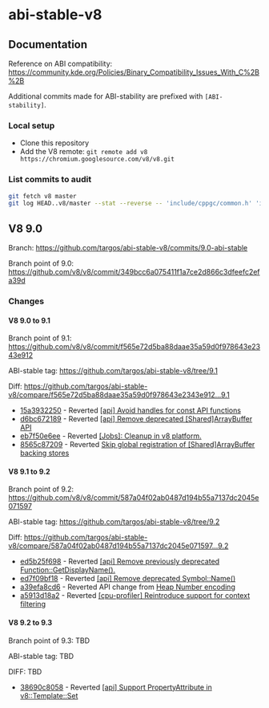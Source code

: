 # abi-stable-v8

## Documentation

Reference on ABI compatibility: https://community.kde.org/Policies/Binary_Compatibility_Issues_With_C%2B%2B

Additional commits made for ABI-stability are prefixed with `[ABI-stability]`.

### Local setup

- Clone this repository
- Add the V8 remote: `git remote add v8 https://chromium.googlesource.com/v8/v8.git`

### List commits to audit

```bash
git fetch v8 master
git log HEAD..v8/master --stat --reverse -- 'include/cppgc/common.h' 'include/v8.h' 'include/v8-internal.h' 'include/v8-platform.h' 'include/v8-profiler.h' 'include/v8-version.h' 'include/v8config.h'
```

## V8 9.0

Branch: https://github.com/targos/abi-stable-v8/commits/9.0-abi-stable

Branch point of 9.0: https://github.com/v8/v8/commit/349bcc6a075411f1a7ce2d866c3dfeefc2efa39d

### Changes

#### V8 9.0 to 9.1

Branch point of 9.1: https://github.com/v8/v8/commit/f565e72d5ba88daae35a59d0f978643e2343e912

ABI-stable tag: https://github.com/targos/abi-stable-v8/tree/9.1

Diff: https://github.com/targos/abi-stable-v8/compare/f565e72d5ba88daae35a59d0f978643e2343e912...9.1

- [15a3932250](https://github.com/targos/abi-stable-v8/commit/15a39322507b9bb8c0f6aabc5814c2d87ede2f62) - Reverted [[api] Avoid handles for const API functions](https://github.com/v8/v8/commit/aee471b2ff5b1a9e622426454885b748d226535b)
- [d6bc672189](https://github.com/targos/abi-stable-v8/commit/d6bc67218954f2e7d691316f9518ae598bdb6483) - Reverted [[api] Remove deprecated [Shared]ArrayBuffer API](https://github.com/v8/v8/commit/578f6be77fc5d8af975005c2baf918e7225abb62)
- [eb7f50e6ee](https://github.com/targos/abi-stable-v8/commit/eb7f50e6eebbfebfa7997f45b480b093bf8d46bc) - Reverted [[Jobs]: Cleanup in v8 platform.](https://github.com/v8/v8/commit/baf2b088dd9f585aa597459f30d71431171666e2)
- [8565c87209](https://github.com/targos/abi-stable-v8/commit/8565c87209ba74a2bf0190f00ddc76b63079a93e) - Reverted [Skip global registration of [Shared]ArrayBuffer backing stores](https://github.com/v8/v8/commit/fcdf35e6d70d51699ece063e25dc705e80673308)

#### V8 9.1 to 9.2

Branch point of 9.2: https://github.com/v8/v8/commit/587a04f02ab0487d194b55a7137dc2045e071597

ABI-stable tag: https://github.com/targos/abi-stable-v8/tree/9.2

Diff: https://github.com/targos/abi-stable-v8/compare/587a04f02ab0487d194b55a7137dc2045e071597...9.2

- [ed5b25f698](https://github.com/targos/abi-stable-v8/commit/ed5b25f6986a32df20fe0fb99ab79e11dd7f82e1) - Reverted [[api] Remove previously deprecated Function::GetDisplayName().](https://github.com/v8/v8/commit/6165fef8cc9dde52973e54c915e6905221b3f8fb)
- [ed7f09bf18](https://github.com/targos/abi-stable-v8/commit/ed7f09bf181d596376cdc84c724547e0e485c5a2) - Reverted [[api] Remove deprecated Symbol::Name()](https://github.com/v8/v8/commit/bbc72ef6c7d6d8e2c4dd074d7713e5c841003163)
- [a39efa8cd6](https://github.com/targos/abi-stable-v8/commit/a39efa8cd6bd5b864e56ad76c5dc89231d5e9f30) - Reverted API change from [Heap Number encoding](https://github.com/v8/v8/commit/7f52e4f92d3d3ded9a1701ee2f93966075ae5004)
- [a5913d18a2](https://github.com/targos/abi-stable-v8/commit/a5913d18a29bf04101a11d9afd3fc4d650196669) - Reverted [[cpu-profiler] Reintroduce support for context filtering](https://github.com/v8/v8/commit/0aacfb2a6ecbeda1d1d97ca113afd8253a1b9670)

#### V8 9.2 to 9.3

Branch point of 9.3: TBD

ABI-stable tag: TBD

DIFF: TBD

- [38690c8058](https://github.com/targos/abi-stable-v8/commit/38690c80588466d71c5e6d6cbb758808c9eb2123) - Reverted [[api] Support PropertyAttribute in v8::Template::Set](https://github.com/v8/v8/commit/22a32f11f7a39e4a73105608a51ebab0ad97960f)

